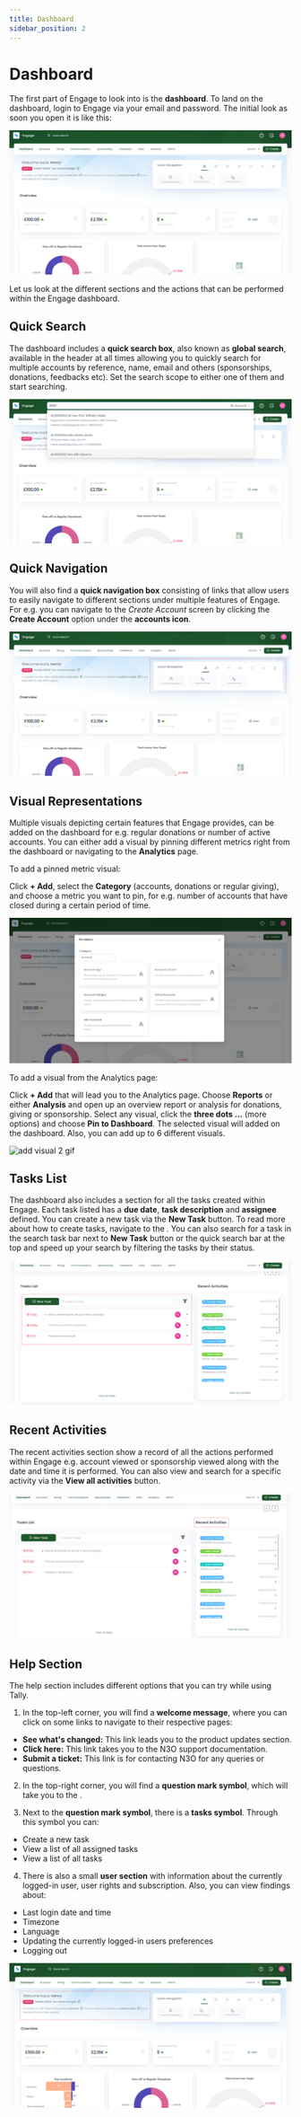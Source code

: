 ```yaml
---
title: Dashboard
sidebar_position: 2
---
```


# Dashboard

The first part of Engage to look into is the **dashboard**. To land on the dashboard, login to Engage via your email and password. The initial look as soon you open it is like this:

![Engage dashboard first look](./engage-dashboard-first-look.png)

Let us look at the different sections and the actions that can be performed within the Engage dashboard.

## Quick Search

The dashboard includes a **quick search box**, also known as **global search**, available in the header at all times allowing you to quickly search for multiple accounts by reference, name, email and others (sponsorships, donations, feedbacks etc). Set the search scope to either one of them and start searching.

![quick search](./quick-search.png)

## Quick Navigation

You will also find a **quick navigation box** consisting of links that allow users to easily navigate to different sections under multiple features of Engage. For e.g. you can navigate to the *Create Account* screen by clicking the **Create Account** option under the **accounts icon**.  

![quick navigation](./quick-navigation.png)

## Visual Representations

Multiple visuals depicting certain features that Engage provides, can be added on the dashboard for e.g. regular donations or number of active accounts. You can either add a visual by pinning different metrics right from the dashboard or navigating to the **Analytics** page.

To add a pinned metric visual:

Click **+ Add**, select the **Category** (accounts, donations or regular giving), and choose a metric you want to pin, for e.g. number of accounts that have closed during a certain period of time.

![add visual 1](./add-visual-1.png)

To add a visual from the Analytics page:

Click **+ Add** that will lead you to the Analytics page. Choose **Reports** or either **Analysis** and open up an overview report or analysis for donations, giving or sponsorship. Select any visual, click the **three dots ...** (more options) and choose **Pin to Dashboard**. The selected visual will added on the dashboard. Also, you can add up to 6 different visuals.

![add visual 2 gif](./add-visual-2.gif)

## Tasks List

The dashboard also includes a section for all the tasks created within Engage. Each task listed has a **due date**, **task description** and **assignee** defined. You can create a new task via the **New Task** button. To read more about how to create tasks, navigate to the <K2Link route="docs/engage/accounts/tasks/creating-tasks/" text="Creating Tasks Documentation" isInternal/>. You can also search for a task in the search task bar next to **New Task** button or the quick search bar at the top and speed up your search by filtering the tasks by their status. 

![task section](./task-section.png)

## Recent Activities

The recent activities section show a record of all the actions performed within Engage e.g. account viewed or sponsorship viewed along with the date and time it is performed. You can also view and search for a specific activity via the **View all activities** button.

![recent activites](./recent-activities.png)

## Help Section

The help section includes different options that you can try while using Tally.

1. In the top-left corner, you will find a **welcome message**, where you can click on some links to navigate to their respective pages:

- **See what's changed:** This link leads you to the product updates section.
- **Click here:** This link takes you to the N3O support documentation.
- **Submit a ticket:** This link is for contacting N3O for any queries or questions.

2. In the top-right corner, you will find a **question mark symbol**, which will take you to the <K2Link route="docs/" text="N3O Support Documentation" isInternal/>. 

3. Next to the **question mark symbol**, there is a **tasks symbol**. Through this symbol you can:

- Create a new task
- View a list of all assigned tasks
- View a list of all tasks

4. There is also a small **user section** with information about the currently logged-in user, user rights and subscription. Also, you can view findings about:

- Last login date and time
- Timezone
- Language 
- Updating the currently logged-in users preferences
- Logging out

![help section](./help-section.png)